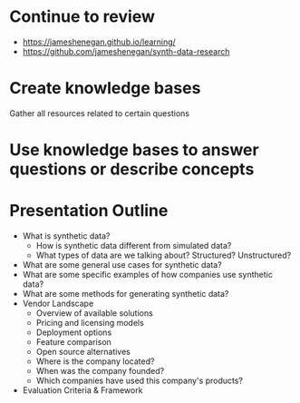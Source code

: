 # Continue to review

- https://jameshenegan.github.io/learning/
- https://github.com/jameshenegan/synth-data-research

# Create knowledge bases

Gather all resources related to certain questions

# Use knowledge bases to answer questions or describe concepts

# Presentation Outline

- What is synthetic data?
  - How is synthetic data different from simulated data?
  - What types of data are we talking about? Structured? Unstructured?
- What are some general use cases for synthetic data?
- What are some specific examples of how companies use synthetic data?
- What are some methods for generating synthetic data?
- Vendor Landscape
  - Overview of available solutions
  - Pricing and licensing models
  - Deployment options
  - Feature comparison
  - Open source alternatives
  - Where is the company located?
  - When was the company founded?
  - Which companies have used this company's products?
- Evaluation Criteria & Framework
